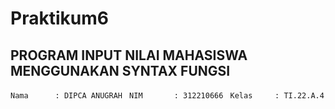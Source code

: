 # Praktikum6
## PROGRAM INPUT NILAI MAHASISWA MENGGUNAKAN SYNTAX FUNGSI 
` Nama      : DIPCA ANUGRAH `
` NIM       : 312210666`
` Kelas     : TI.22.A.4`


